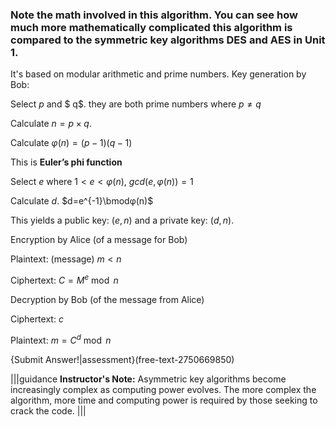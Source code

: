 ### Note the math involved in this algorithm. You can see how much more mathematically complicated this algorithm is compared to the symmetric key algorithms DES and AES in Unit 1.

It's based on modular arithmetic and prime numbers.
Key generation by Bob:

Select $p$ and $ q$. they are both prime numbers where $p\neq q$

Calculate $n=p\times q$.

Calculate $φ(n)=(p-1)(q-1)$

This is **Euler’s phi function**

Select $e$ where $1 < e < φ(n)$, $gcd⁡(e,φ(n))=1$

Calculate $d$.  $d=e^{-1}\bmodφ(n)$

This yields a public key: $(e,n)$  and a private key: $(d,n)$.

Encryption by Alice (of a message for Bob)

Plaintext: (message) $m < n$

Ciphertext: $C=M^e \bmod n$

Decryption by Bob (of the message from Alice)

Ciphertext: $c$

Plaintext: $m= C^d \bmod n$

{Submit Answer!|assessment}(free-text-2750669850)

|||guidance
**Instructor's Note:** Asymmetric key algorithms become increasingly complex as computing power evolves. The more complex the algorithm, more time and computing power is required by those seeking to crack the code. |||